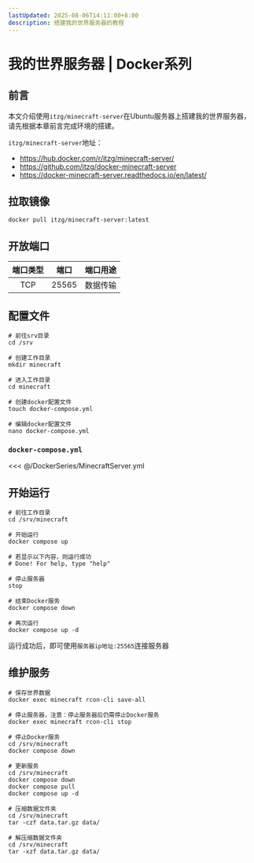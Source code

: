 ```yaml
---
lastUpdated: 2025-08-06T14:11:00+8:00
description: 搭建我的世界服务器的教程
---
```


# 我的世界服务器 | Docker系列

## 前言

本文介绍使用`itzg/minecraft-server`在Ubuntu服务器上搭建我的世界服务器，请先根据本章前言完成环境的搭建。

`itzg/minecraft-server`地址：

- <https://hub.docker.com/r/itzg/minecraft-server/>
- <https://github.com/itzg/docker-minecraft-server>
- <https://docker-minecraft-server.readthedocs.io/en/latest/>

## 拉取镜像

```shell
docker pull itzg/minecraft-server:latest
```

## 开放端口

| 端口类型 | 端口  | 端口用途 |
| :------: | :---: | :------: |
|   TCP    | 25565 | 数据传输 |

## 配置文件

```shell
# 前往srv目录
cd /srv

# 创建工作目录
mkdir minecraft

# 进入工作目录
cd minecraft

# 创建docker配置文件
touch docker-compose.yml

# 编辑docker配置文件
nano docker-compose.yml
```

### `docker-compose.yml`

<<< @/DockerSeries/MinecraftServer.yml

## 开始运行

```shell
# 前往工作目录
cd /srv/minecraft

# 开始运行
docker compose up

# 若显示以下内容，则运行成功
# Done! For help, type "help"

# 停止服务器
stop

# 结束Docker服务
docker compose down

# 再次运行
docker compose up -d
```

运行成功后，即可使用`服务器ip地址:25565`连接服务器

## 维护服务

```shell
# 保存世界数据
docker exec minecraft rcon-cli save-all

# 停止服务器，注意：停止服务器后仍需停止Docker服务
docker exec minecraft rcon-cli stop

# 停止Docker服务
cd /srv/minecraft
docker compose down

# 更新服务
cd /srv/minecraft
docker compose down
docker compose pull
docker compose up -d

# 压缩数据文件夹
cd /srv/minecraft
tar -czf data.tar.gz data/

# 解压缩数据文件夹
cd /srv/minecraft
tar -xzf data.tar.gz data/
```
